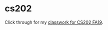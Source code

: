 # cs202
Click through for my [classwork for CS202 FA19](https://cmcqstn.github.io/cs202/index.html).
